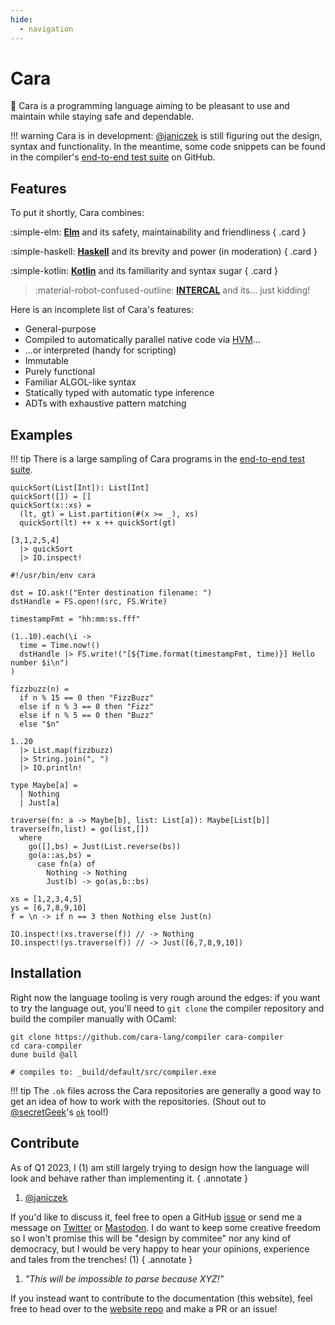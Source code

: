 ```yaml
---
hide:
  - navigation
---
```


# Cara

:city_sunset: Cara is a programming language aiming to be pleasant to use and maintain while
staying safe and dependable.

!!! warning
    Cara is in development: [@janiczek](https://github.com/Janiczek) is still
    figuring out the design, syntax and functionality. In the meantime, some code
    snippets can be found in the compiler's [end-to-end test
    suite](https://github.com/cara-lang/compiler/tree/main/end-to-end-tests) on
    GitHub.

## Features

To put it shortly, Cara combines:

<div class="grid" markdown>

:simple-elm: __[Elm](https://elm-lang.org)__ and its safety, maintainability and friendliness
{ .card }

:simple-haskell: __[Haskell](https://www.haskell.org)__ and its brevity and power (in moderation)
{ .card }

:simple-kotlin: __[Kotlin](https://kotlinlang.org)__ and its familiarity and syntax sugar
{ .card }

> :material-robot-confused-outline: __[INTERCAL](https://en.wikipedia.org/wiki/INTERCAL)__ and its... just kidding!

</div>

Here is an incomplete list of Cara's features:

* General-purpose
* Compiled to automatically parallel native code via [HVM](https://github.com/Kindelia/hvm)...
* ...or interpreted (handy for scripting)
* Immutable
* Purely functional
* Familiar ALGOL-like syntax
* Statically typed with automatic type inference
* ADTs with exhaustive pattern matching

## Examples

!!! tip
    There is a large sampling of Cara programs in the [end-to-end test
    suite](https://github.com/cara-lang/compiler/tree/main/end-to-end-tests).

``` cara title="quicksort.cara"
quickSort(List[Int]): List[Int]
quickSort([]) = []
quickSort(x::xs) =
  (lt, gt) = List.partition(#(x >= _), xs)
  quickSort(lt) ++ x ++ quickSort(gt)

[3,1,2,5,4]
  |> quickSort
  |> IO.inspect!
```

``` cara title="fs_script.cara"
#!/usr/bin/env cara

dst = IO.ask!("Enter destination filename: ")
dstHandle = FS.open!(src, FS.Write)

timestampFmt = "hh:mm:ss.fff"

(1..10).each(\i -> 
  time = Time.now!()
  dstHandle |> FS.write!("[${Time.format(timestampFmt, time)}] Hello number $i\n")
)
```

``` cara title="fizzbuzz.cara"
fizzbuzz(n) =
  if n % 15 == 0 then "FizzBuzz"
  else if n % 3 == 0 then "Fizz"
  else if n % 5 == 0 then "Buzz"
  else "$n"

1..20
  |> List.map(fizzbuzz)
  |> String.join(", ")
  |> IO.println!
```

``` cara title="maybe_traverse.cara"
type Maybe[a] =
  | Nothing
  | Just[a]

traverse(fn: a -> Maybe[b], list: List[a]): Maybe[List[b]]
traverse(fn,list) = go(list,[])
  where
    go([],bs) = Just(List.reverse(bs))
    go(a::as,bs) = 
      case fn(a) of
        Nothing -> Nothing
        Just(b) -> go(as,b::bs)

xs = [1,2,3,4,5]
ys = [6,7,8,9,10]
f = \n -> if n == 3 then Nothing else Just(n)

IO.inspect!(xs.traverse(f)) // -> Nothing
IO.inspect!(ys.traverse(f)) // -> Just([6,7,8,9,10])
```

## Installation

Right now the language tooling is very rough around the edges: if you want to
try the language out, you'll need to `git clone` the compiler repository and
build the compiler manually with OCaml:

``` shell title="Building the compiler"
git clone https://github.com/cara-lang/compiler cara-compiler
cd cara-compiler
dune build @all

# compiles to: _build/default/src/compiler.exe
```

!!! tip
    The `.ok` files across the Cara repositories are generally a good way to
    get an idea of how to work with the repositories. (Shout out to
    [@secretGeek](https://twitter.com/secretGeek)'s
    [`ok`](https://secretgeek.net/ok) tool!)

## Contribute

As of Q1 2023, I (1) am still largely trying to design how the language will
look and behave rather than implementing it.
{ .annotate }

1. [@janiczek](https://github.com/Janiczek)

If you'd like to discuss it, feel free to open a GitHub
[issue](https://github.com/cara-lang/compiler/issues) or send me a message on
[Twitter](https://twitter.com/janiczek) or
[Mastodon](https://functional.cafe/@janiczek). I do want to keep some creative
freedom so I won't promise this will be "design by commitee" nor any kind of
democracy, but I would be very happy to hear your opinions, experience and
tales from the trenches! (1)
{ .annotate }

1. _"This will be impossible to parse because XYZ!"_

If you instead want to contribute to the documentation (this website), feel
free to head over to the [website repo](https://github.com/cara-lang/website)
and make a PR or an issue!

